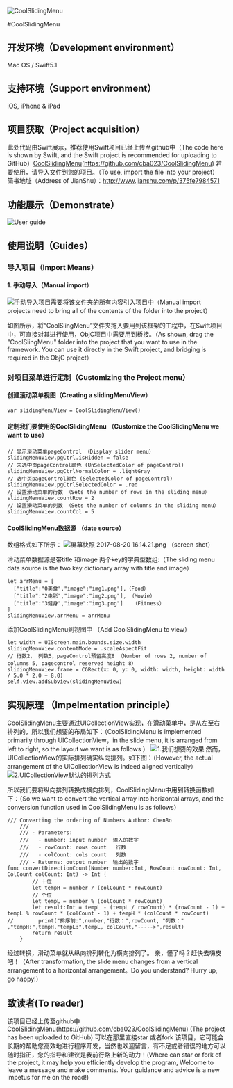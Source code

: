 ![CoolSlidingMenu](http://upload-images.jianshu.io/upload_images/2484280-ae9929e9a3bdf56d.png?imageMogr2/auto-orient/strip%7CimageView2/2/w/1240)

#CoolSlidingMenu

## 开发环境（Development environment）

 Mac OS / Swift5.1
## 支持环境（Support environment）
iOS, iPhone & iPad
## 项目获取（Project acquisition）
此处代码由Swift展示，推荐使用Swift项目已经上传至github中（The code here is shown by Swift, and the Swift project is recommended for uploading to GitHub）[CoolSlidingMenu](https://github.com/cba023/CoolSlidingMenu)(https://github.com/cba023/CoolSlidingMenu)
若要使用，请导入文件到您的项目。（To use, import the file into your project）
简书地址（Address of JianShu）：http://www.jianshu.com/p/375fe7984571

## 功能展示（Demonstrate）
![User guide](http://upload-images.jianshu.io/upload_images/2484280-480a97d166e5e734.gif?imageMogr2/auto-orient/strip)

## 使用说明（Guides）
### 导入项目（Import Means）
#### 1. 手动导入（Manual import）
![手动导入项目需要将该文件夹的所有内容引入项目中](http://upload-images.jianshu.io/upload_images/2484280-69a18c4e2d12e6ae.png?imageMogr2/auto-orient/strip%7CimageView2/2/w/1240)（Manual import projects need to bring all of the contents of the folder into the project）

如图所示，将“CoolSlingMenu”文件夹拖入要用到该框架的工程中，在Swift项目中，可直接对其进行使用，ObjC项目中需要用到桥接。（As shown, drag the "CoolSlingMenu" folder into the project that you want to use in the framework. You can use it directly in the Swift project, and bridging is required in the ObjC project）

### 对项目菜单进行定制（Customizing the Project menu）

#### 创建滚动菜单视图（Creating a slidingMenuView）
```
var slidingMenuView = CoolSlidingMenuView()
```
#### 定制我们要使用的CoolSlidingMenu （Customize the CoolSlidingMenu we want to use）

```
// 显示滑动菜单pageControl （Display slider menu）
slidingMenuView.pgCtrl.isHidden = false  
// 未选中页pageControl颜色 (UnSelectedColor of pageControl)
slidingMenuView.pgCtrlNormalColor = .lightGray
// 选中页pageControl颜色 (SelectedColor of pageControl)
slidingMenuView.pgCtrlSelectedColor = .red
// 设置滑动菜单的行数 （Sets the number of rows in the sliding menu）
slidingMenuView.countRow = 2
// 设置滑动菜单的列数 （Sets the number of columns in the sliding menu）
slidingMenuView.countCol = 5
```
#### CoolSlidingMenu数据源 （date source）
数组格式如下所示：
![屏幕快照 2017-08-20 16.14.21.png](http://upload-images.jianshu.io/upload_images/2484280-e3fea1a11597cec1.png?imageMogr2/auto-orient/strip%7CimageView2/2/w/1240) （screen shot）

滑动菜单数据源是带title 和image 两个key的字典型数组:（The sliding menu data source is the two key dictionary array with title and image）
```
let arrMenu = [
  ["title":"0美食","image":"img1.png"],（Food）
  ["title":"2电影","image":"img2.png"], （Movie）
  ["title":"3健身","image":"img3.png"]   （Fitness）
]
slidingMenuView.arrMenu = arrMenu
```
添加CoolSlidingMenu到视图中 （Add CoolSlidingMenu to view）

```
let width = UIScreen.main.bounds.size.width
slidingMenuView.contentMode = .scaleAspectFit
// 行数2， 列数5，pageControl预留高度8 （Number of rows 2, number of columns 5, pagecontrol reserved height 8）
slidingMenuView.frame = CGRect(x: 0, y: 0, width: width, height: width / 5.0 * 2.0 + 8.0)
self.view.addSubview(slidingMenuView)
```

## 实现原理 （Impelmentation principle）

CoolSlidingMenu主要通过UICollectionView实现，在滑动菜单中，是从左至右排列的，所以我们想要的布局如下：（CoolSlidingMenu is implemented primarily through UICollectionView，in the slide menu, it is arranged from left to right, so the layout we want is as follows ）
![1.我们想要的效果](http://upload-images.jianshu.io/upload_images/2484280-aa5761c29f84f722.png?imageMogr2/auto-orient/strip%7CimageView2/2/w/1240)
然而，UICollectionView的实际排列确实纵向排列。如下图：（However, the actual arrangement of the UICollectionView is indeed aligned vertically）
![2.UICollectionView默认的排列方式](http://upload-images.jianshu.io/upload_images/2484280-203bf075a12d916a.png?imageMogr2/auto-orient/strip%7CimageView2/2/w/1240)

所以我们要将纵向排列转换成横向排列，CoolSlidingMenu中用到转换函数如下：（So we want to convert the vertical array into horizontal arrays, and the conversion function used in CoolSlidingMenu is as follows）
```
/// Converting the ordering of Numbers Author: ChenBo
    ///
    /// - Parameters:
    ///   - number: input number  输入的数字
    ///   - rowCount: rows count   行数
    ///   - colCount: cols count   列数
    /// - Returns: output number  输出的数字
func convertDirectionCount(Number number:Int, RowCount rowCount: Int, ColCount colCount: Int) -> Int {
        // 十位
        let tempH = number / (colCount * rowCount)
        // 个位
        let tempL = number % (colCount * rowCount)
        let result:Int = tempL - (tempL / rowCount) * (rowCount - 1) + tempL % rowCount * (colCount - 1) + tempH * (colCount * rowCount)
//        print("排序前:",number,"行数：",rowCount, "列数：" ,"tempH:",tempH,"tempL:",tempL, colCount,"----->",result)
        return result
    }
```

经过转换，滑动菜单就从纵向排列转化为横向排列了。 亲，懂了吗？赶快去嗨皮吧！（After transformation, the slide menu changes from a vertical arrangement to a horizontal arrangement。Do you understand? Hurry up, go happy!）
##  致读者(To reader)

该项目已经上传至github中[CoolSlidingMenu](https://github.com/cba023/CoolSlidingMenu)(https://github.com/cba023/CoolSlidingMenu) (The project has been uploaded to GitHub)
可以在那里直接star 或者fork 该项目，它可能会长期的帮助您高效地进行程序开发，当然也欢迎留言，有不足或者错误的地方可以随时指正，您的指导和建议是我前行路上新的动力！(Where can star or fork of the project, it may help you efficiently develop the program, Welcome to leave a message and make comments. Your guidance and advice is a new impetus for me on the road!)

